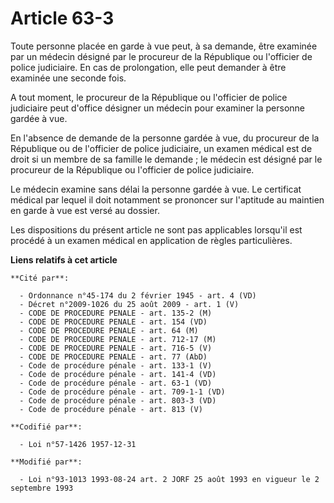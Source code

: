 # Article 63-3

Toute personne placée en garde à vue peut, à sa demande, être examinée par un médecin désigné par le procureur de la
République ou l'officier de police judiciaire. En cas de prolongation, elle peut demander à être examinée une seconde fois.

A tout moment, le procureur de la République ou l'officier de police judiciaire peut d'office désigner un médecin pour
examiner la personne gardée à vue.

En l'absence de demande de la personne gardée à vue, du procureur de la République ou de l'officier de police judiciaire, un
examen médical est de droit si un membre de sa famille le demande ; le médecin est désigné par le procureur de la République
ou l'officier de police judiciaire.

Le médecin examine sans délai la personne gardée à vue. Le certificat médical par lequel il doit notamment se prononcer sur
l'aptitude au maintien en garde à vue est versé au dossier.

Les dispositions du présent article ne sont pas applicables lorsqu'il est procédé à un examen médical en application de
règles particulières.

**Liens relatifs à cet article**

	**Cité par**:

	  - Ordonnance n°45-174 du 2 février 1945 - art. 4 (VD)
	  - Décret n°2009-1026 du 25 août 2009 - art. 1 (V)
	  - CODE DE PROCEDURE PENALE - art. 135-2 (M)
	  - CODE DE PROCEDURE PENALE - art. 154 (VD)
	  - CODE DE PROCEDURE PENALE - art. 64 (M)
	  - CODE DE PROCEDURE PENALE - art. 712-17 (M)
	  - CODE DE PROCEDURE PENALE - art. 716-5 (V)
	  - CODE DE PROCEDURE PENALE - art. 77 (AbD)
	  - Code de procédure pénale - art. 133-1 (V)
	  - Code de procédure pénale - art. 141-4 (VD)
	  - Code de procédure pénale - art. 63-1 (VD)
	  - Code de procédure pénale - art. 709-1-1 (VD)
	  - Code de procédure pénale - art. 803-3 (VD)
	  - Code de procédure pénale - art. 813 (V)

	**Codifié par**:

	  - Loi n°57-1426 1957-12-31

	**Modifié par**:

	  - Loi n°93-1013 1993-08-24 art. 2 JORF 25 août 1993 en vigueur le 2 septembre 1993
